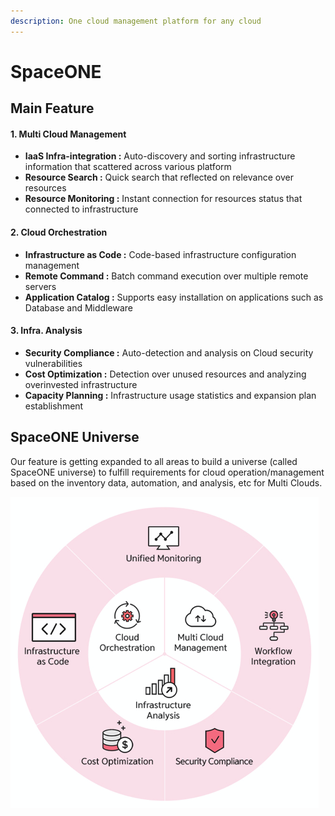 ```yaml
---
description: One cloud management platform for any cloud
---
```


# SpaceONE

## Main Feature

#### 1. Multi Cloud Management

* **IaaS Infra-integration :** Auto-discovery and sorting infrastructure information that scattered across various platform
* **Resource Search :** Quick search that reflected on relevance over resources
* **Resource Monitoring :** Instant connection for resources status that connected to infrastructure

#### 2. Cloud Orchestration

* **Infrastructure as Code :** Code-based infrastructure configuration management
* **Remote Command :** Batch command execution over multiple remote servers 
* **Application Catalog :** Supports easy installation on applications such as Database and Middleware

#### **3. Infra. Analysis**

* **Security Compliance :** Auto-detection and analysis on Cloud security vulnerabilities
* **Cost Optimization :** Detection over unused resources and analyzing overinvested infrastructure
* **Capacity Planning :** Infrastructure usage statistics and expansion plan establishment

## SpaceONE Universe

Our feature is getting expanded to all areas to build a universe \(called SpaceONE universe\) to fulfill requirements for cloud operation/management based on the inventory data, automation, and analysis, etc for Multi Clouds. 

![](../.gitbook/assets/2020-07-31-11.19.50.png)





